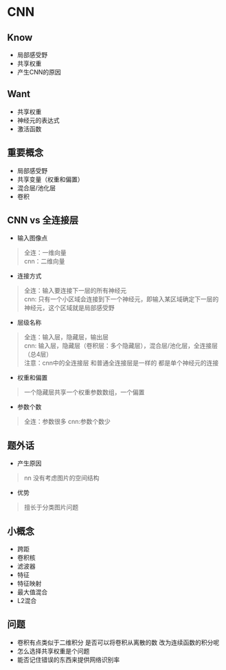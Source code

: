 # CNN

## Know

- 局部感受野
- 共享权重
- 产生CNN的原因

## Want
- 共享权重
- 神经元的表达式
- 激活函数

## 重要概念

- 局部感受野
- 共享变量（权重和偏置）
- 混合层/池化层
- 卷积

## CNN vs 全连接层
- 输入图像点
> 全连：一维向量  
> cnn：二维向量

- 连接方式 
> 全连：输入要连接下一层的所有神经元   
> cnn: 只有一个小区域会连接到下一个神经元，即输入某区域确定下一层的神经元，这个区域就是局部感受野

- 层级名称   
> 全连：输入层，隐藏层，输出层   
> cnn: 输入层，隐藏层（卷积层：多个隐藏层），混合层/池化层，全连接层 （总4层）  
> 注意：cnn中的全连接层 和普通全连接层是一样的 都是单个神经元的连接

- 权重和偏置
> 一个隐藏层共享一个权重参数数组，一个偏置

- 参数个数 
> 全连：参数很多
> cnn:参数个数少

## 题外话

- 产生原因 
> nn 没有考虑图片的空间结构

- 优势
> 擅长于分类图片问题  

## 小概念
- 跨距
- 卷积核
- 滤波器
- 特征
- 特征映射
- 最大值混合
- L2混合

## 问题
- 卷积有点类似于二维积分 是否可以将卷积从离散的数 改为连续函数的积分呢 
- 怎么选择共享权重是个问题
- 能否记住错误的东西来提供网络识别率




















